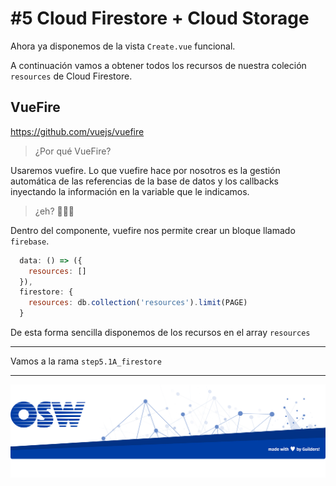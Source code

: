 # #5 Cloud Firestore + Cloud Storage

Ahora ya disponemos de la vista `Create.vue` funcional.

A continuación vamos a obtener todos los recursos de nuestra coleción `resources` de Cloud Firestore.

## VueFire
https://github.com/vuejs/vuefire

> ¿Por qué VueFire?  

Usaremos vuefire. Lo que vuefire hace por nosotros es la gestión automática de las referencias de la base de datos y los callbacks inyectando la información en la variable que le indicamos.

> ¿eh? 🤨🧐🤔

Dentro del componente, vuefire nos permite crear un bloque llamado `firebase`.


```js
  data: () => ({
    resources: []
  }),
  firestore: {
    resources: db.collection('resources').limit(PAGE)
  }
```

De esta forma sencilla disponemos de los recursos en el array `resources`

---
Vamos a la rama `step5.1A_firestore`

---
![footer](./assets/img/footer.png)
